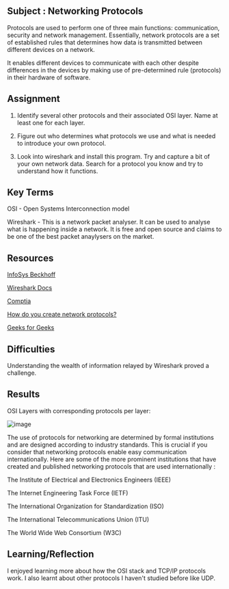 ## Subject : Networking Protocols

Protocols are used to perform one of three main functions: communication, security and network management.  Essentially, network protocols are a set of established rules that determines how data is transmitted between different devices on a network.

It enables different devices to communicate with each other despite differences in the devices by making use of pre-determined rule (protocols) in their hardware of software.


## Assignment
1.  Identify several other protocols and their associated OSI layer. Name at least one for each layer.


2.  Figure out who determines what protocols we use and what is needed to introduce your own protocol.


3.  Look into wireshark and install this program. Try and capture a bit of your own network data. Search for a protocol you know and try to understand how it functions.

## Key Terms

OSI - Open Systems Interconnection model



Wireshark - This is a network packet analyser.  It can be used to analyse what is happening inside a network.  It is free and open source and claims to be one of the best packet anaylysers on the market. 


## Resources

[InfoSys Beckhoff](https://infosys.beckhoff.com/english.php?content=../content/1033/tf6310_tc3_tcpip/84246923.html&id=)


[Wireshark Docs](https://www.wireshark.org/docs/wsug_html_chunked/ChapterIntroduction.html#ChIntroWhatIs)

[Comptia](https://www.comptia.org/content/guides/what-is-a-network-protocol#:~:text=Network%20protocols%20are%20typically%20created,Internet%20Engineering%20Task%20Force%20(IETF))

[How do you create network protocols?](https://www.linkedin.com/advice/3/how-do-you-create-network-protocols-work-any)

[Geeks for Geeks](https://www.geeksforgeeks.org/network-protocols-and-proxies-in-system-design/#commonly-used-network-protocols-in-system-design)


## Difficulties

Understanding the wealth of information relayed by Wireshark proved a challenge.  


## Results

OSI Layers with corresponding protocols per layer:

![image](https://github.com/techgrounds/cloud-assignments-E28MS/assets/151161141/fdb6a016-8401-4492-b684-a514e5a4c83e)


The use of protocols for networking are determined by formal institutions and are designed according to industry standards.  This is crucial if you consider that networking protocols enable easy communication internationally.    Here are some of the more prominent institutions that have created and published networking protocols that are used internationally :


The Institute of Electrical and Electronics Engineers (IEEE)


The Internet Engineering Task Force (IETF)


The International Organization for Standardization (ISO)


The International Telecommunications Union (ITU)


The World Wide Web Consortium (W3C)








## Learning/Reflection

I enjoyed learning more about how the OSI stack and TCP/IP protocols work.  I also learnt about other protocols I haven't studied before like UDP.
